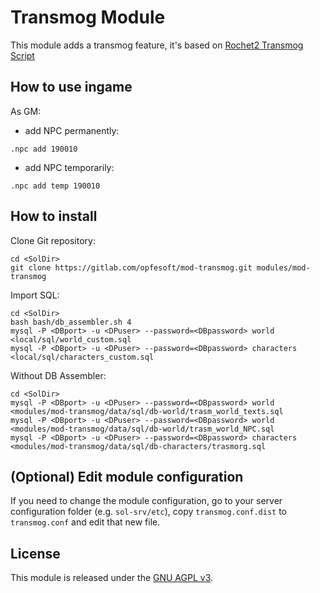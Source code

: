 # Transmog Module

This module adds a transmog feature, it's based on [Rochet2 Transmog Script](http://rochet2.github.io/Transmogrification.html)


## How to use ingame

As GM:
- add NPC permanently:
 ```
 .npc add 190010
 ```
- add NPC temporarily:
 ```
 .npc add temp 190010
 ```


## How to install

Clone Git repository:

```
cd <SolDir>
git clone https://gitlab.com/opfesoft/mod-transmog.git modules/mod-transmog
```

Import SQL:
```
cd <SolDir>
bash bash/db_assembler.sh 4
mysql -P <DBport> -u <DPuser> --password=<DBpassword> world <local/sql/world_custom.sql
mysql -P <DBport> -u <DPuser> --password=<DBpassword> characters <local/sql/characters_custom.sql
```

Without DB Assembler:
```
cd <SolDir>
mysql -P <DBport> -u <DPuser> --password=<DBpassword> world <modules/mod-transmog/data/sql/db-world/trasm_world_texts.sql
mysql -P <DBport> -u <DPuser> --password=<DBpassword> world <modules/mod-transmog/data/sql/db-world/trasm_world_NPC.sql
mysql -P <DBport> -u <DPuser> --password=<DBpassword> characters <modules/mod-transmog/data/sql/db-characters/trasmorg.sql
```


## (Optional) Edit module configuration

If you need to change the module configuration, go to your server configuration folder (e.g. `sol-srv/etc`), copy `transmog.conf.dist` to `transmog.conf` and edit that new file.


## License

This module is released under the [GNU AGPL v3](LICENSE.md).
